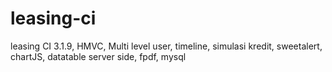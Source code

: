 # leasing-ci
leasing CI 3.1.9, HMVC, Multi level user, timeline, simulasi kredit, sweetalert, chartJS, datatable server side, fpdf, mysql

